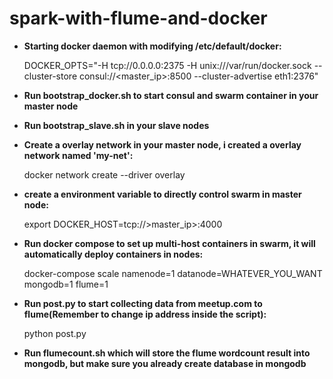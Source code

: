 # spark-with-flume-and-docker

* __Starting docker daemon with modifying /etc/default/docker:__

  DOCKER_OPTS="-H tcp://0.0.0.0:2375 -H unix:///var/run/docker.sock --cluster-store consul://<master_ip>:8500 --cluster-advertise eth1:2376"

* __Run bootstrap_docker.sh to start consul and swarm container in your master node__

* __Run bootstrap_slave.sh in your slave nodes__

* __Create a overlay network in your master node, i created a overlay network named 'my-net':__

  docker network create --driver overlay <my-multi-host-network>

* __create a environment variable to directly control swarm in master node:__

  export DOCKER_HOST=tcp://>master_ip>:4000

* __Run docker compose to set up multi-host containers in swarm, it will automatically deploy containers in nodes:__

  docker-compose scale namenode=1 datanode=WHATEVER_YOU_WANT mongodb=1 flume=1

* __Run post.py to start collecting data from meetup.com to flume(Remember to change ip address inside the script):__

  python post.py

* __Run flumecount.sh which will store the flume wordcount result into mongodb, but make sure you already create database in mongodb__
